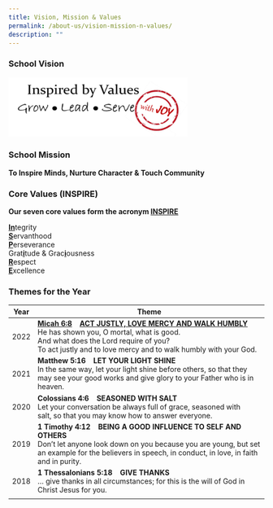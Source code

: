 ```yaml
---
title: Vision, Mission & Values
permalink: /about-us/vision-mission-n-values/
description: ""
---
```

### School Vision

<img src="/images/GMSP%20Values.png" 
    style="width:70%">

### School Mission

**To Inspire Minds, Nurture Character & Touch Community**

### Core Values (INSPIRE)

<strong> Our seven core values form the acronym <u>INSPIRE</u></strong>

<strong><u> In</u></strong>tegrity<br>
<strong><u>S</u></strong>ervanthood <br>
<strong><u>P</u></strong>erseverance <br>
Grat<strong><u>i</u></strong>tude & Grac<strong><u>i</u></strong>ousness <br>
<strong><u>R</u></strong>espect <br>
<strong><u>E</u></strong>xcellence

### Themes for the Year

| Year | Theme | 
| -------- | -------- | 
| 2022 | <strong><u>Micah 6:8</u>    <u>ACT JUSTLY, LOVE MERCY AND WALK HUMBLY </u></strong> <br> He has shown you, O mortal, what is good. <br> And what does the Lord require of you? <br> To act justly and to love mercy and to walk humbly with your God. | 
| 2021 | **Matthew 5:16    LET YOUR LIGHT SHINE** <br> In the same way, let your light shine before others, so that they may see your good works and give glory to your Father who is in heaven. |
| 2020 | **Colossians 4:6    SEASONED WITH SALT** <br> Let your conversation be always full of grace, seasoned with salt, so that you may know how to answer everyone. |
| 2019 | **1 Timothy 4:12    BEING A GOOD INFLUENCE TO SELF AND OTHERS** <br> Don’t let anyone look down on you because you are young, but set an example for the believers in speech, in conduct, in love, in faith and in purity. |
| 2018 | **1 Thessalonians 5:18    GIVE THANKS** <br> … give thanks in all circumstances; for this is the will of God in Christ Jesus for you. |
| |